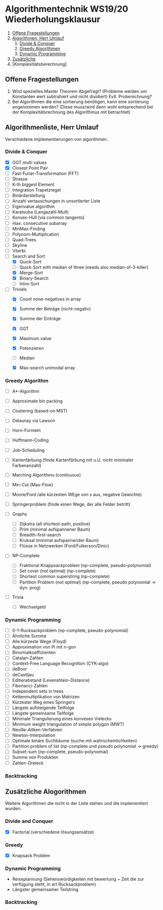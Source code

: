 
# Algorithmentechnik WS19/20 Wiederholungsklausur



1. [Offene Fragestellungen](#Offene-Fragestellungen)
2. [Algorithmen, Herr Umlauf](#Algorithmen,-Herr-Umlauf)
    1. [Divide & Conquer](#Divide-&-Conquer)
    2. [Greedy Algorithmen](#Greedy-Algorithmen)
    3. [Dynamic Programming](#Dynamic-Programming)
3. [Zusätzliche](#Zusätzliche)
3. [Komplexitiätsberechnung]



## Offene Fragestellungen

1. Wird spezielles Master Theorem Abgefragt? (Probleme werden um Konstanten wert subtrahiert und nicht dividiert) Evtl. Proberechnung? 
2. Bei Algorithmen die eine sortierung benötigen, kann eine sortierung angenommen werden? (Diese muss/wird dann wohl entsprechend bei der Komplexitätsrechnung des Algorithmus mit betrachtet)

## Algorithmenliste, Herr Umlauf
Verschiedene implementierungen von algorithmen.


### Divide & Conquer

- [x] GGT multi values
- [x] Closest Point Pair
- [ ] Fast-Furier-Transformation (FFT)
- [ ] Strasse
- [ ] K-th biggest Element
- [ ] Integration Trapetzregel
- [ ] Binärdarstellung
- [ ] Anzahl vertauschungen in unsortierter Liste
- [ ] Eigenvalue algorithm
- [ ] Karatsuba (Langazahl-Mult)
- [ ] Konvex-Hüll (via common tangents)
- [ ] max. consecutive subarray
- [ ] MinMax-Finding
- [ ] Polynom-Multiplication
- [ ] Quad-Trees
- [ ] Skyline
- [ ] Viterbi
- [ ] Search and Sort
    - [x] Quick-Sort
    - [ ] Quick-Sort with median of three (needs also median-of-3-killer)
    - [x] Merge-Sort
    - [x] Binary-Search
    - [ ] Intro-Sort
- [ ]  Trivials
    - [x] Count none-negatives in array
    - [x] Summe der Beträge (nicht-negativ)
    - [x] Summe der Einträge
    - [x] GGT
    - [x] Maximum value
    - [x] Potenzieren
    - [ ] Median
    - [x] Max-search unimodal array
    

### Greedy Algorithm

- [ ] A*-Algorithm
- [ ] Approximate bin packing
- [ ] Clustering (based-on MST)
- [ ] Delaunay via Lawson
- [ ] Horn-Formeln
- [ ] Huffmann-Coding
- [ ] Job-Scheduling
- [ ] Kartenfärbung (finde Kartenfärbung mit u.U. nicht minimaler Farbenanzahl)
- [ ] Marching Algorithms (continuous)
- [ ] Min-Cut (Max-Flow)
- [ ] Moore/Ford /alle kürzesten WEge von s aus, negative Gewichte)
- [ ] Springerproblem (finde einen Wege, der alle Felder betritt)

- [ ] Graphs
    - [ ] Dijkstra (all shortest-path, positive)
    - [ ] Prim (minimal aufspannener Baum)
    - [ ] Breadth-first-search
    - [ ] Kruksal (minimal aufspannender Baum)
    - [ ] Flüsse in Netzwerken (Ford/Fulkerson/Dinic)
- [ ] NP-Complete
    - [ ] Fraktional Knappsackproblem (np-complete, pseudo-polynomial)
    - [ ] Set cover (not optimal) (np-complete)
    - [ ] Shortest common superstring (np-complete)
    - [ ] Partition Problem (not optimal) (np-complete, pseudo polynomial -> dyn. prog)
- [ ] Trivia
    - [ ] Wechselgeld

### Dynamic Programming
- [ ] 0-1-Rucksackproblem (np-complete, pseudo-polynomial)
- [ ] Ähnliche Summe
- [ ] Alle kürzeste Wege (Floyd)
- [ ] Approximation von Pi mit n-gon
- [ ] Binomialkoeffizienten
- [ ] Catalan-Zahlen
- [ ] Context-Free Language Recognition (CYK-algo)
- [ ] deBoor
- [ ] deCastljau
- [ ] Editierabstand (Levenshtein-Distance)
- [ ] Fibonacci-Zahlen
- [ ] Independent sets in trees
- [ ] Kettenmultiplikation von Matrizen
- [ ] Kürzester Weg eines Springers
- [ ] Längste aufsteigende Teilfolge
- [ ] Längste gemeinsame Teilfolge
- [ ] Minimale Triangulierung eines konvexen Vielecks
- [ ] Minimum weight triangulation of simple polygon (MWT)
- [ ] Neville-Aitken-Verfahren
- [ ] Newton-Interpolation
- [ ] Optimale binäre Suchbäume (suche mit wahrscheinlichkeiten)
- [ ] Partition problem of list (np-complete und pseudo polynomial -> greedy)
- [ ] Subset-sum (np-complete, pseudo-polynomial)
- [ ] Summe von Produkten
- [ ] Zahlen-Dreieck

### Backtracking

 

## Zusätzliche Alogorithmen
Weitere Algorithmen die nicht in der Liste stehen und die implementiert wurden.

### Divide and Conquer
- [x] Factorial (verschiedene lösungsansätze)

### Greedy
- [x] Knapsack Problem

### Dynamic Programming
- Reiseplannung (Sehenswürdigkeiten mit bewertung ~ Zeit die zur verfügung steht, in art Rucksackproblem)
- Längster gemeinsamer Teilstring

### Backtracking